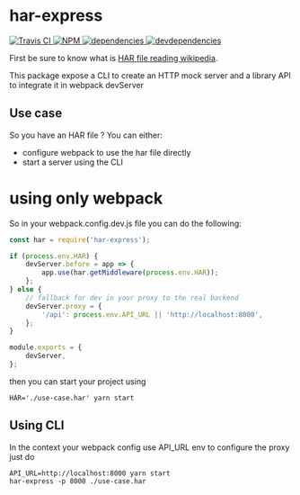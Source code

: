 # har-express

[![Travis CI][travis-ci-image] ][travis-ci-url]
[![NPM][npm-icon] ][npm-url]
[![dependencies][dependencies-image] ][dependencies-url]
[![devdependencies][devdependencies-image] ][devdependencies-url]

[npm-icon]: https://img.shields.io/npm/v/har-express.svg
[npm-url]: https://npmjs.org/package/har-express
[travis-ci-image]: https://travis-ci.com/toutpt/har-express.svg?branch=master
[travis-ci-url]: https://travis-ci.com/toutpt/har-express
[dependencies-image]: https://david-dm.org/toutpt/har-express/status.svg
[dependencies-url]: https://david-dm.org/toutpt/har-express
[devdependencies-image]: https://david-dm.org/toutpt/har-express/dev-status.svg
[devdependencies-url]: https://david-dm.org/toutpt/har-express

First be sure to know what is [HAR file reading wikipedia](https://en.wikipedia.org/wiki/.har).

This package expose a CLI to create an HTTP mock server and a library API to integrate it in webpack devServer

## Use case

So you have an HAR file ? You can either:

* configure webpack to use the har file directly
* start a server using the CLI

# using only webpack

So in your webpack.config.dev.js file you can do the following:

```javascript
const har = require('har-express');

if (process.env.HAR) {
	devServer.before = app => {
		app.use(har.getMiddleware(process.env.HAR));
	};
} else {
    // fallback for dev in your proxy to the real backend
	devServer.proxy = {
		'/api': process.env.API_URL || 'http://localhost:8000',
	};
}

module.exports = {
	devServer,
};
```

then you can start your project using

    HAR='./use-case.har' yarn start

## Using CLI

In the context your webpack config use API_URL env to configure the proxy just do

    API_URL=http://localhost:8000 yarn start
    har-express -p 8000 ./use-case.har
